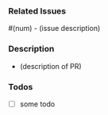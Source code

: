 ### Related Issues
#(num) - (issue description)

### Description
- (description of PR)

### Todos
- [ ] some todo
